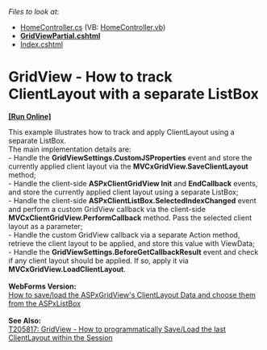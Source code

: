 <!-- default file list -->
*Files to look at*:

* [HomeController.cs](./CS/DXWebApplication1/Controllers/HomeController.cs) (VB: [HomeController.vb](./VB/DXWebApplication1/Controllers/HomeController.vb))
* **[GridViewPartial.cshtml](./CS/DXWebApplication1/Views/Home/GridViewPartial.cshtml)**
* [Index.cshtml](./CS/DXWebApplication1/Views/Home/Index.cshtml)
<!-- default file list end -->
# GridView - How to track ClientLayout with a separate ListBox
<!-- run online -->
**[[Run Online]](https://codecentral.devexpress.com/t146962)**
<!-- run online end -->


This example illustrates how to track and apply ClientLayout using a separate ListBox.<br />The main implementation details are:<br />- Handle the <strong>GridViewSettings.CustomJSProperties</strong> event and store the currently applied client layout via the <strong>MVCxGridView.SaveClientLayout</strong> method;<br />- Handle the client-side <strong>ASPxClientGridView Init</strong> and <strong>EndCallback</strong> events, and store the currently applied client layout using a separate ListBox;<br />- Handle the client-side <strong>ASPxClientListBox.SelectedIndexChanged</strong> event and perform a custom GridView callback via the client-side <strong>MVCxClientGridView.PerformCallback</strong> method. Pass the selected client layout as a parameter;<br />- Handle the custom GridView callback via a separate Action method, retrieve the client layout to be applied, and store this value with ViewData;<br />- Handle the <strong>GridViewSettings.BeforeGetCallbackResult</strong> event and check if any client layout should be applied. If so, apply it via <strong>MVCxGridView.LoadClientLayout</strong>.<br /><br /><strong>WebForms Version:</strong><br /><a href="https://www.devexpress.com/Support/Center/p/E2534">How to save/load the ASPxGridView's ClientLayout Data and choose them from the ASPxListBox</a><br /><br /><strong>See Also:</strong><br /><a href="https://www.devexpress.com/Support/Center/p/T205817">T205817: GridView - How to programmatically Save/Load the last ClientLayout within the Session</a>

<br/>


